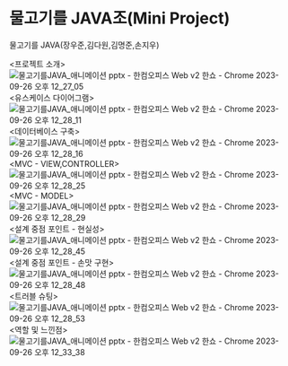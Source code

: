 # 물고기를 JAVA조(Mini Project)
물고기를 JAVA(장우준,김다원,김명준,손지우)

<프로젝트 소개>
![물고기를JAVA_애니메이션 pptx - 한컴오피스 Web v2 한쇼 - Chrome 2023-09-26 오후 12_27_05](https://github.com/2023-SMHRD-IS-BigData2/FISH_JAVA_TEAM4/assets/145407027/1aa560c4-188f-40c5-a10d-72a94efca181)
<유스케이스 다이어그램>
![물고기를JAVA_애니메이션 pptx - 한컴오피스 Web v2 한쇼 - Chrome 2023-09-26 오후 12_28_11](https://github.com/2023-SMHRD-IS-BigData2/FISH_JAVA_TEAM4/assets/145407027/aadf7018-f158-42c5-be74-18aab3efab55)
<데이터베이스 구축>
![물고기를JAVA_애니메이션 pptx - 한컴오피스 Web v2 한쇼 - Chrome 2023-09-26 오후 12_28_16](https://github.com/2023-SMHRD-IS-BigData2/FISH_JAVA_TEAM4/assets/145407027/a1a352e2-2e97-4ae8-9cb5-0208f4623984)
<MVC - VIEW,CONTROLLER>
![물고기를JAVA_애니메이션 pptx - 한컴오피스 Web v2 한쇼 - Chrome 2023-09-26 오후 12_28_25](https://github.com/2023-SMHRD-IS-BigData2/FISH_JAVA_TEAM4/assets/145407027/1393164e-4f71-4209-9614-f663335b3472)
<MVC - MODEL>
![물고기를JAVA_애니메이션 pptx - 한컴오피스 Web v2 한쇼 - Chrome 2023-09-26 오후 12_28_29](https://github.com/2023-SMHRD-IS-BigData2/FISH_JAVA_TEAM4/assets/145407027/5ed9c69a-1ab3-4d0a-abea-f6c917e436e2)
<설계 중점 포인트 - 현실성>
![물고기를JAVA_애니메이션 pptx - 한컴오피스 Web v2 한쇼 - Chrome 2023-09-26 오후 12_28_45](https://github.com/2023-SMHRD-IS-BigData2/FISH_JAVA_TEAM4/assets/145407027/f72b3e03-e295-46de-8525-f3d14dad408c)
<설계 중점 포인트 - 손맛 구현> 
![물고기를JAVA_애니메이션 pptx - 한컴오피스 Web v2 한쇼 - Chrome 2023-09-26 오후 12_28_48](https://github.com/2023-SMHRD-IS-BigData2/FISH_JAVA_TEAM4/assets/145407027/5233381e-c209-4538-9a0f-0594d23a5211)
<트러블 슈팅>
![물고기를JAVA_애니메이션 pptx - 한컴오피스 Web v2 한쇼 - Chrome 2023-09-26 오후 12_28_53](https://github.com/2023-SMHRD-IS-BigData2/FISH_JAVA_TEAM4/assets/145407027/820209c3-83cb-4177-96b0-46b9c420f052)
<역할 및 느낀점>
![물고기를JAVA_애니메이션 pptx - 한컴오피스 Web v2 한쇼 - Chrome 2023-09-26 오후 12_33_38](https://github.com/2023-SMHRD-IS-BigData2/FISH_JAVA_TEAM4/assets/145407027/256d0347-8bac-46f7-9a95-bc6c767a7c18)
